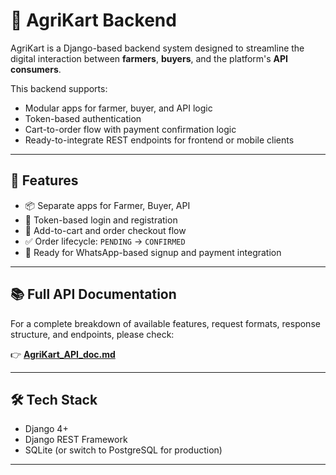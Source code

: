 # 🌾 AgriKart Backend

AgriKart is a Django-based backend system designed to streamline the digital interaction between **farmers**, **buyers**, and the platform's **API consumers**.

This backend supports:
- Modular apps for farmer, buyer, and API logic
- Token-based authentication
- Cart-to-order flow with payment confirmation logic
- Ready-to-integrate REST endpoints for frontend or mobile clients

---

## 🚀 Features

- 📦 Separate apps for Farmer, Buyer, API
- 🔐 Token-based login and registration
- 🛒 Add-to-cart and order checkout flow
- ✅ Order lifecycle: `PENDING` → `CONFIRMED`
- 🔌 Ready for WhatsApp-based signup and payment integration

---

## 📚 Full API Documentation

For a complete breakdown of available features, request formats, response structure, and endpoints, please check:

👉 **[AgriKart_API_doc.md](./backend/README.md)**

---

## 🛠️ Tech Stack

- Django 4+
- Django REST Framework
- SQLite (or switch to PostgreSQL for production)

---

